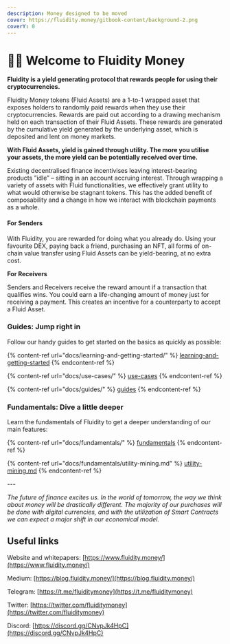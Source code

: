 ```yaml
---
description: Money designed to be moved
cover: https://fluidity.money/gitbook-content/background-2.png
coverY: 0
---
```


# 🌊💸 Welcome to Fluidity Money

**Fluidity is a yield generating protocol that rewards people for using their cryptocurrencies.**

Fluidity Money tokens (Fluid Assets) are a 1-to-1 wrapped asset that exposes holders to randomly paid rewards when they use their cryptocurrencies. Rewards are paid out according to a drawing mechanism held on each transaction of their Fluid Assets. These rewards are generated by the cumulative yield generated by the underlying asset, which is deposited and lent on money markets.

**With Fluid Assets, yield is gained through utility. The more you utilise your assets, the more yield can be potentially rece**_**i**_**ved over time.**

Existing decentralised finance incentivises leaving interest-bearing products ”idle” – sitting in an account accruing interest. Through wrapping a variety of assets with Fluid functionalities, we effectively grant utility to what would otherwise be stagnant tokens. This has the added benefit of composability and a change in how we interact with blockchain payments as a whole.

#### For Senders

With Fluidity, you are rewarded for doing what you already do. Using your favourite DEX, paying back a friend, purchasing an NFT, all forms of on-chain value transfer using Fluid Assets can be yield-bearing, at no extra cost.

**For Receivers**

Senders and Receivers receive the reward amount if a transaction that qualifies wins. You could earn a life-changing amount of money just for receiving a payment. This creates an incentive for a counterparty to accept a Fluid Asset.

### Guides: Jump right in

Follow our handy guides to get started on the basics as quickly as possible:

{% content-ref url="docs/learning-and-getting-started/" %}
[learning-and-getting-started](docs/learning-and-getting-started/)
{% endcontent-ref %}

{% content-ref url="docs/use-cases/" %}
[use-cases](docs/use-cases/)
{% endcontent-ref %}

{% content-ref url="docs/guides/" %}
[guides](docs/guides/)
{% endcontent-ref %}

### Fundamentals: Dive a little deeper

Learn the fundamentals of Fluidity to get a deeper understanding of our main features:

{% content-ref url="docs/fundamentals/" %}
[fundamentals](docs/fundamentals/)
{% endcontent-ref %}

{% content-ref url="docs/fundamentals/utility-mining.md" %}
[utility-mining.md](docs/fundamentals/utility-mining.md)
{% endcontent-ref %}

_---_

_The future of finance excites us. In the world of tomorrow, the way we think about money will be drastically different. The majority of our purchases will be done with digital currencies, and with the utilization of Smart Contracts we can expect a major shift in our economical model._

## Useful links

Website and whitepapers: [https://www.fluidity.money/](https://www.fluidity.money/)

Medium: [https://blog.fluidity.money/](https://blog.fluidity.money/)

Telegram: [https://t.me/fluiditymoney](https://t.me/fluiditymoney)

Twitter: [https://twitter.com/fluiditymoney](https://twitter.com/fluiditymoney)

Discord: [https://discord.gg/CNvpJk4HpC](https://discord.gg/CNvpJk4HpC)
